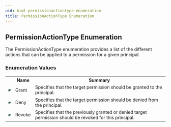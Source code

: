 ```yaml
---
uid: biml-permissionactiontype-enumeration
title: PermissionActionType Enumeration
---
```


## PermissionActionType Enumeration

<div class="LanguageSummary"><div class ="SummaryItem">The PermissionActionType enumeration provides a list of the different actions that can be applied to a permission for a given principal.</div></div>
<div class="EnumValueGroup">

### Enumeration Values

<table id="EnumValue" class="MemberList"><tbody><tr><th class="MemberTypeIconColumnHeader">&nbsp;</th><th class="MemberNameColumnHeader">Name</th><th class="MemberSummaryColumnHeader">Summary</th></tr><tr class="cd0"><td align="center" class="MemberTypeIcon"><img src="enumValue.png"></img></td><td class="MemberName">Grant</td><td class="MemberSummary"><div class ="SummaryItem">Specifies that the target permission should be granted to the principal.</div></td></tr><tr class="cd1"><td align="center" class="MemberTypeIcon"><img src="enumValue.png"></img></td><td class="MemberName">Deny</td><td class="MemberSummary"><div class ="SummaryItem">Specifies that the target permission should be denied from the principal.</div></td></tr><tr class="cd0"><td align="center" class="MemberTypeIcon"><img src="enumValue.png"></img></td><td class="MemberName">Revoke</td><td class="MemberSummary"><div class ="SummaryItem">Specifies that the previously granted or denied target permission should be revoked for this principal.</div></td></tr></tbody></table>
</div>